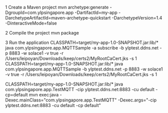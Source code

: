 1 Create a Maven project
mvn archetype:generate -DgroupId=com.ylpsingapore.app -DartifactId=my-app -DarchetypeArtifactId=maven-archetype-quickstart -DarchetypeVersion=1.4 -DinteractiveMode=false

2 Compile the project
mvn package

3 Run the application
CLASSPATH=target/my-app-1.0-SNAPSHOT.jar:lib/* java com.ylpsingapore.app.MQTTSample -a subscribe  -b ylptest.ddns.net -p 8883  -w solace1 -v true -r /Users/leipoyan/Downloads/keep/certs2/MyRootCaCert.jks -s 1
CLASSPATH=target/my-app-1.0-SNAPSHOT.jar:lib/* java com.ylpsingapore.app.MQTTSample  -b ylptest.ddns.net -p 8883  -w solace1 -v true -r /Users/leipoyan/Downloads/keep/certs2/MyRootCaCert.jks -s 1

CLASSPATH=target/my-app-1.0-SNAPSHOT.jar:lib/* java com.ylpsingapore.app.TestMQTT -cip ylptest.ddns.net:8883 -cu default -cp=default
mvn exec:java -Dexec.mainClass="com.ylpsingapore.app.TestMQTT" -Dexec.args="-cip ylptest.ddns.net:8883 -cu default -cp default"
